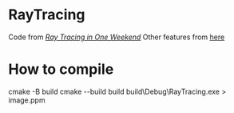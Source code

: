 # RayTracing
Code from [_Ray Tracing in One Weekend_](https://raytracing.github.io/books/RayTracingInOneWeekend.html)
Other features from [here](https://github.com/define-private-public/PSRayTracing/tree/master)

# How to compile
cmake -B build
cmake --build build
build\Debug\RayTracing.exe > image.ppm